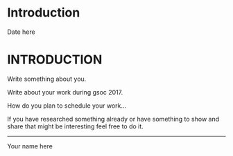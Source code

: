 # Introduction

Date here

# INTRODUCTION


Write something about you.

Write about your work during gsoc 2017.

How do you plan to schedule your work...

If you have researched something already or have something to show and share that might be interesting feel free to do it. 

* * *

Your name here
